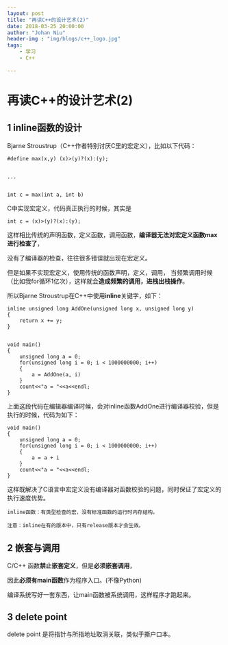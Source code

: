 ```yaml
---
layout: post
title: "再读C++的设计艺术(2)"
date: 2018-03-25 20:00:00
author: "Johan Niu"
header-img : "img/blogs/c++_logo.jpg"
tags:
    - 学习
    - C++
       
---
```


# 再读C++的设计艺术(2)

## 1 inline函数的设计

Bjarne Stroustrup（C++作者特别讨厌C里的宏定义），比如以下代码：


	#define max(x,y) (x)>(y)?(x):(y);
	
	
	...
	
	
	int c = max(int a, int b)

C中实现宏定义，代码真正执行的时候，其实是 

	int c = (x)>(y)?(x):(y);

这样相比传统的声明函数，定义函数，调用函数，**编译器无法对宏定义函数max进行检查了**，

没有了编译器的检查，往往很多错误就出现在宏定义。

但是如果不实现宏定义，使用传统的函数声明，定义，调用，
当频繁调用时候（比如我for循环1亿次），这样就会**造成频繁的调用，进栈出栈操作**。

所以Bjarne Stroustrup在C++中使用**inline**关键字，如下：

	inline unsigned long AddOne(unsigned long x, unsigned long y)
	{
	    return x += y;
	} 
	
	
	void main()
	{
	    unsigned long a = 0;
		for(unsigned long i = 0; i < 1000000000; i++)
		{
			a = AddOne(a, i)
		}
		count<<"a = "<<a<<endl;
	}

上面这段代码在编辑器编译时候，会对inline函数AddOne进行编译器校验，但是执行的时候，代码为如下：

	void main()
	{
	    unsigned long a = 0;
		for(unsigned long i = 0; i < 1000000000; i++)
		{
			a = a + i
		}
		count<<"a = "<<a<<endl;
	}

这样既解决了C语言中宏定义没有编译器对函数校验的问题，同时保证了宏定义的执行速度优势。


	inline函数：有类型检查的宏，没有标准函数的运行时内存结构。
	
	注意：inline在有的版本中，只有release版本才会生效。

## 2 嵌套与调用
C/C++ 函数**禁止嵌套定义**，但是**必须嵌套调用**，

因此**必须有main函数**作为程序入口。(不像Python)

编译系统写好一套东西，让main函数被系统调用，这样程序才跑起来。



## 3 delete point

delete point 是将指针与所指地址取消关联，类似于撕户口本。



